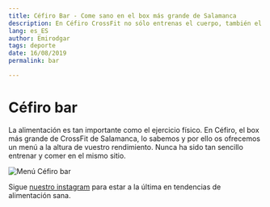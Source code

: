 ```yaml
---
title: Céfiro Bar - Come sano en el box más grande de Salamanca
description: En Céfiro CrossFit no sólo entrenas el cuerpo, también el estómago.
lang: es_ES
author: Emirodgar
tags: deporte
date: 16/08/2019
permalink: bar

---
```


# Céfiro bar

La alimentación es tan importante como el ejercicio físico. En Céfiro, el box más grande de CrossFit de Salamanca, lo sabemos y por ello os ofrecemos un menú a la altura de vuestro rendimiento. Nunca ha sido tan sencillo entrenar y comer en el mismo sitio.

![Menú Céfiro bar](https://cefirocrossfit.es/images/blog/menu.png)

Sigue [nuestro instagram](https://www.instagram.com/cefirocrossfit/) para estar a la última en tendencias de alimentación sana.

